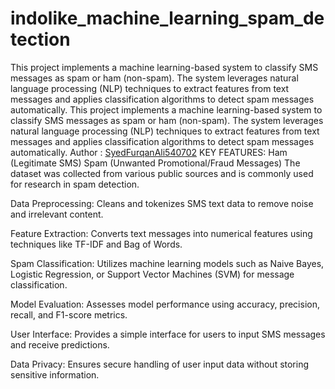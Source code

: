 # indolike_machine_learning_spam_detection

This project implements a machine learning-based system to classify SMS messages as spam or ham (non-spam). The system leverages natural language processing (NLP) techniques to extract features from text messages and applies classification algorithms to detect spam messages automatically.
This project implements a machine learning-based system to classify SMS messages as spam or ham (non-spam). The system leverages natural language processing (NLP) techniques to extract features from text messages and applies classification algorithms to detect spam messages automatically.
Author : [SyedFurqanAli540702](https://github.com/SyedFurqanAli540702)
KEY FEATURES:
Ham (Legitimate SMS)
Spam (Unwanted Promotional/Fraud Messages)
The dataset was collected from various public sources and is commonly used for research in spam detection.



Data Preprocessing: Cleans and tokenizes SMS text data to remove noise and irrelevant content.

Feature Extraction: Converts text messages into numerical features using techniques like TF-IDF and Bag of Words.

Spam Classification: Utilizes machine learning models such as Naive Bayes, Logistic Regression, or Support Vector Machines (SVM) for message classification.

Model Evaluation: Assesses model performance using accuracy, precision, recall, and F1-score metrics.

User Interface: Provides a simple interface for users to input SMS messages and receive predictions.

Data Privacy: Ensures secure handling of user input data without storing sensitive information.

